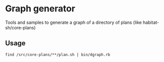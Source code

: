# Graph generator

Tools and samples to generate a graph of a directory of plans (like habitat-sh/core-plans)

## Usage

`find /src/core-plans/**/plan.sh | bin/dgraph.rb`
